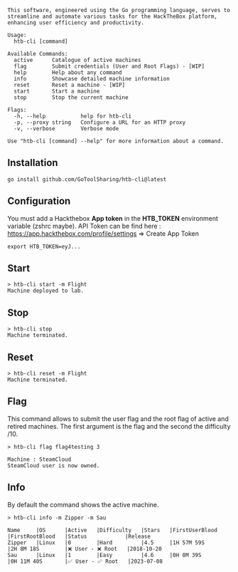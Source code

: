 ```
This software, engineered using the Go programming language, serves to streamline and automate various tasks for the HackTheBox platform, enhancing user efficiency and productivity.

Usage:
  htb-cli [command]

Available Commands:
  active      Catalogue of active machines
  flag        Submit credentials (User and Root Flags) - [WIP]
  help        Help about any command
  info        Showcase detailed machine information
  reset       Reset a machine - [WIP]
  start       Start a machine
  stop        Stop the current machine

Flags:
  -h, --help           help for htb-cli
  -p, --proxy string   Configure a URL for an HTTP proxy
  -v, --verbose        Verbose mode

Use "htb-cli [command] --help" for more information about a command.
```

## Installation

`go install github.com/GoToolSharing/htb-cli@latest`

## Configuration

You must add a Hackthebox **App token** in the **HTB_TOKEN** environment variable (zshrc maybe).
API Token can be find here : https://app.hackthebox.com/profile/settings => Create App Token

```
export HTB_TOKEN=eyJ...
```

## Start

```
> htb-cli start -m Flight
Machine deployed to lab.
```

## Stop

```
> htb-cli stop
Machine terminated.
```

## Reset

```
> htb-cli reset -m Flight
Machine terminated.
```

## Flag

This command allows to submit the user flag and the root flag of active and retired machines. The first argument is the flag and the second the difficulty /10.

```
> htb-cli flag flag4testing 3

Machine : SteamCloud
SteamCloud user is now owned.
```

## Info

By default the command shows the active machine.

```
> htb-cli info -m Zipper -m Sau

Name     |OS      |Active   |Difficulty   |Stars   |FirstUserBlood   |FirstRootBlood   |Status            |Release
Zipper   |Linux   |0        |Hard         |4.5     |1H 57M 59S       |2H 8M 18S        |❌ User - ❌ Root   |2018-10-20
Sau      |Linux   |1        |Easy         |4.6     |0H 8M 39S        |0H 11M 40S       |✅ User - ✅ Root   |2023-07-08
```